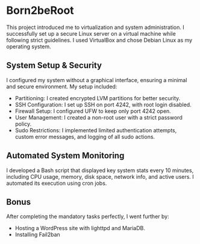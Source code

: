 # Born2beRoot

This project introduced me to virtualization and system administration. I successfully set up a secure Linux server on a virtual machine while following strict guidelines. I used VirtualBox and chose Debian Linux as my operating system.

## System Setup & Security

I configured my system without a graphical interface, ensuring a minimal and secure environment. My setup included:

- Partitioning: I created encrypted LVM partitions for better security.
- SSH Configuration: I set up SSH on port 4242, with root login disabled.
- Firewall Setup: I configured UFW to keep only port 4242 open.
- User Management: I created a non-root user with a strict password policy.
- Sudo Restrictions: I implemented limited authentication attempts, custom error messages, and logging of all sudo actions.

## Automated System Monitoring

I developed a Bash script that displayed key system stats every 10 minutes, including CPU usage, memory, disk space, network info, and active users. I automated its execution using cron jobs.

## Bonus

After completing the mandatory tasks perfectly, I went further by:

- Hosting a WordPress site with lighttpd and MariaDB.
- Installing Fail2ban
